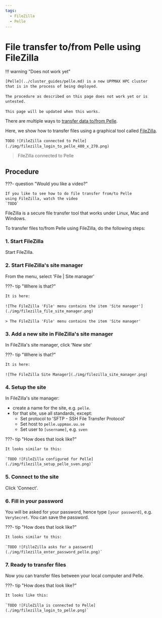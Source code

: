 ```yaml
---
tags:
  - FileZilla
  - Pelle
---
```


# File transfer to/from Pelle using FileZilla

!!! warning "Does not work yet"

    [Pelle](../cluster_guides/pelle.md) is a new UPPMAX HPC cluster
    that is in the process of being deployed.

    The procedure as described on this page does not work yet or is untested.

    This page will be updated when this works.

There are multiple ways to [transfer data to/from Pelle](../cluster_guides/transfer_pelle.md).

Here, we show how to transfer files using a graphical tool called [FileZilla](filezilla.md).

`TODO ![FileZilla connected to Pelle](./img/filezilla_login_to_pelle_480_x_270.png)`

> FileZilla connected to Pelle

## Procedure

???- question "Would you like a video?"

    If you like to see how to do file transfer from/to Pelle
    using FileZilla, watch the video
    `TODO`


FileZilla is a secure file transfer tool that works under Linux, Mac and Windows.

To transfer files to/from Pelle using FileZilla, do
the following steps:

### 1. Start FileZilla

Start FileZilla.

### 2. Start FileZilla's site manager

From the menu, select 'File | Site manager'

???- tip "Where is that?"

    It is here:

    ![The FileZilla 'File' menu contains the item 'Site manager'](./img/filezilla_file_site_manager.png)

    > The FileZilla 'File' menu contains the item 'Site manager'

### 3. Add a new site in FileZilla's site manager

In FileZilla's site manager, click 'New site'

???- tip "Where is that?"

    It is here:

    ![The FileZilla Site Manager](./img/filezilla_site_manager.png)

### 4. Setup the site

In FileZilla's site manager:

- create a name for the site, e.g. `pelle`.
- for that site, use all standards, except:
    - Set protocol to 'SFTP - SSH File Transfer Protocol'
    - Set host to `pelle.uppmax.uu.se`
    - Set user to `[username]`, e.g. `sven`

???- tip "How does that look like?"

    It looks similar to this:

    `TODO ![FileZilla configured for Pelle](./img/filezilla_setup_pelle_sven.png)`

### 5. Connect to the site

Click 'Connect'.

### 6. Fill in your password

You will be asked for your password, hence
type `[your password]`, e.g. `VerySecret`.
You can save the password.

???- tip "How does that look like?"

    It looks similar to this:

    `TODO ![FilleZilla asks for a password](./img/filezilla_enter_password_pelle.png)`

### 7. Ready to transfer files

Now you can transfer files between your local computer and Pelle.

???- tip "How does that look like?"

    It looks like this:

    `TODO ![FileZilla is connected to Pelle](./img/filezilla_login_to_pelle.png)`
